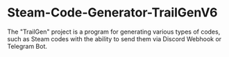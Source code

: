 # Steam-Code-Generator-TrailGenV6
The "TrailGen" project is a program for generating various types of codes, such as Steam codes with the ability to send them via Discord Webhook or Telegram Bot.
